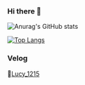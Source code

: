 ### Hi there 👋

<!--
**sugang258/sugang258** is a ✨ _special_ ✨ repository because its `README.md` (this file) appears on your GitHub profile.

Here are some ideas to get you started:

- 🔭 I’m currently working on ...
- 🌱 I’m currently learning ...
- 👯 I’m looking to collaborate on ...
- 🤔 I’m looking for help with ...
- 💬 Ask me about ...
- 📫 How to reach me: ...
- 😄 Pronouns: ...
- ⚡ Fun fact: ...
-->

 ![Anurag's GitHub stats](https://github-readme-stats.vercel.app/api?username=sugang258&theme=radical&show_icons=true)
 
 [![Top Langs](https://github-readme-stats.vercel.app/api/top-langs/?username=sugang258&layout=compact)](https://github.com/olrlobt/github-readme-stats)

### Velog
📕[Lucy_1215](https://velog.io/@lucy_1215)
